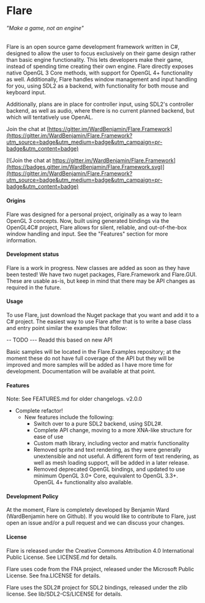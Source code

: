 # Flare
###### "Make a game, not an engine"

Flare is an open source game development framework written in C#, designed to allow the user to focus exclusively on their game design rather than basic engine functionality. This lets developers make their game, instead of spending time creating their own engine. Flare directly exposes native OpenGL 3 Core methods, with support for OpenGL 4+ functionality as well. Additionally, Flare handles window management and input handling for you, using SDL2 as a backend, with functionality for both mouse and keyboard input.

Additionally, plans are in place for controller input, using SDL2's controller backend, as well as audio, where there is no current planned backend, but which will tentatively use OpenAL.

Join the chat at [https://gitter.im/WardBenjamin/Flare.Framework](https://gitter.im/WardBenjamin/Flare.Framework?utm_source=badge&utm_medium=badge&utm_campaign=pr-badge&utm_content=badge)

[![Join the chat at https://gitter.im/WardBenjamin/Flare.Framework](https://badges.gitter.im/WardBenjamin/Flare.Framework.svg)](https://gitter.im/WardBenjamin/Flare.Framework?utm_source=badge&utm_medium=badge&utm_campaign=pr-badge&utm_content=badge)

#### Origins

Flare was designed for a personal project, originally as a way to learn OpenGL 3 concepts. Now, built using generated bindings via the OpenGL4C# project, Flare allows for silent, reliable, and out-of-the-box window handling and input. See the "Features" section for more information.

#### Development status

Flare is a work in progress. New classes are added as soon as they have been tested! We have two nuget packages, Flare.Framework and Flare.GUI. These are usable as-is, but keep in mind that there may be API changes as required in the future.

#### Usage

To use Flare, just download the Nuget package that you want and add it to a C# project. The easiest way to use Flare after that is to write a base class and entry point similar the examples that follow: 

-- TODO ---
Readd this based on new API

Basic samples will be located in the Flare.Examples repository; at the moment these do not have full coverage of the API but they will be improved and more samples will be added as I have more time for development. Documentation will be available at that point.

#### Features

Note: See FEATURES.md for older changelogs.
v2.0.0
 - Complete refactor!
   - New features include the following:
     - Switch over to a pure SDL2 backend, using SDL2#.
     - Complete API change, moving to a more XNA-like structure for ease of use
     - Custom math library, including vector and matrix functionality
     - Removed sprite and text rendering, as they were generally unextensible and not useful. A different form of text rendering, as well as mesh loading support, will be added in a later release.
     - Removed deprecated OpenGL bindings, and updated to use minimum OpenGL 3.0+ Core, equivalent to OpenGL 3.3+. OpenGL 4+ functionality also available.

#### Development Policy

At the moment, Flare is completely developed by Benjamin Ward (WardBenjamin here on Github). If you would like to contribute to Flare, just open an issue and/or a pull request and we can discuss your changes.

#### License

Flare is released under the Creative Commons Attribution 4.0 International Public License. See LICENSE.md for details.

Flare uses code from the FNA project, released under the Microsoft Public License. See fna.LICENSE for details.

Flare uses the SDL2# project for SDL2 bindings, released under the zlib license. See lib/SDL2-CS/LICENSE for details.